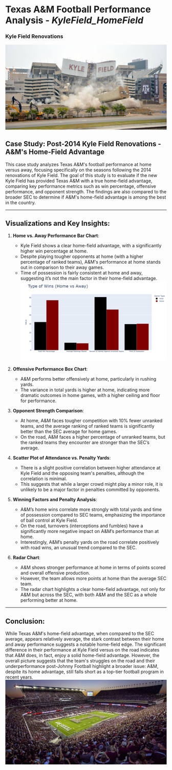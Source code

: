 # Texas A&M Football Performance Analysis - *KyleField_HomeField*
### Kyle Field Renovations
![Kyle Field Torn Down](KyleFieldTornDown.jpg)
## Case Study: Post-2014 Kyle Field Renovations - A&M's Home-Field Advantage

This case study analyzes Texas A&M's football performance at home versus away, focusing specifically on the seasons following the 2014 renovations of Kyle Field. The goal of this study is to evaluate if the new Kyle Field has provided Texas A&M with a true home-field advantage, comparing key performance metrics such as win percentage, offensive performance, and opponent strength. The findings are also compared to the broader SEC to determine if A&M's home-field advantage is among the best in the country.

---

## Visualizations and Key Insights:

1. **Home vs. Away Performance Bar Chart**:
   - Kyle Field shows a clear home-field advantage, with a significantly higher win percentage at home.
   - Despite playing tougher opponents at home (with a higher percentage of ranked teams), A&M's performance at home stands out in comparison to their away games.
   - Time of possession is fairly consistent at home and away, suggesting it’s not the main factor in their home-field advantage.
![Wins Bar Chart](Wins2.png)

2. **Offensive Performance Box Chart**:
   - A&M performs better offensively at home, particularly in rushing yards.
   - The variance in total yards is higher at home, indicating more dramatic outcomes in home games, with a higher ceiling and floor for performance.
   
3. **Opponent Strength Comparison**:
   - At home, A&M faces tougher competition with 10% fewer unranked teams, and the average ranking of ranked teams is significantly better than the SEC average for home games.
   - On the road, A&M faces a higher percentage of unranked teams, but the ranked teams they encounter are stronger than the SEC’s average.

4. **Scatter Plot of Attendance vs. Penalty Yards**:
   - There is a slight positive correlation between higher attendance at Kyle Field and the opposing team's penalties, although the correlation is minimal.
   - This suggests that while a larger crowd might play a minor role, it is unlikely to be a major factor in penalties committed by opponents.

5. **Winning Factors and Penalty Analysis**:
   - A&M’s home wins correlate more strongly with total yards and time of possession compared to SEC teams, emphasizing the importance of ball control at Kyle Field.
   - On the road, turnovers (interceptions and fumbles) have a significantly more negative impact on A&M’s performance than at home.
   - Interestingly, A&M’s penalty yards on the road correlate positively with road wins, an unusual trend compared to the SEC.

6. **Radar Chart**:
   - A&M shows stronger performance at home in terms of points scored and overall offensive production.
   - However, the team allows more points at home than the average SEC team.
   - The radar chart highlights a clear home-field advantage, not only for A&M but across the SEC, with both A&M and the SEC as a whole performing better at home.

---

## Conclusion:
While Texas A&M's home-field advantage, when compared to the SEC average, appears relatively average, the stark contrast between their home and away performance suggests a notable home-field edge. The significant difference in their performance at Kyle Field versus on the road indicates that A&M does, in fact, enjoy a solid home-field advantage. However, the overall picture suggests that the team's struggles on the road and their underperformance post-Johnny Football highlight a broader issue: A&M, despite its home advantage, still falls short as a top-tier football program in recent years.
![Kyle Field Renovation](KyleField.jpg)
